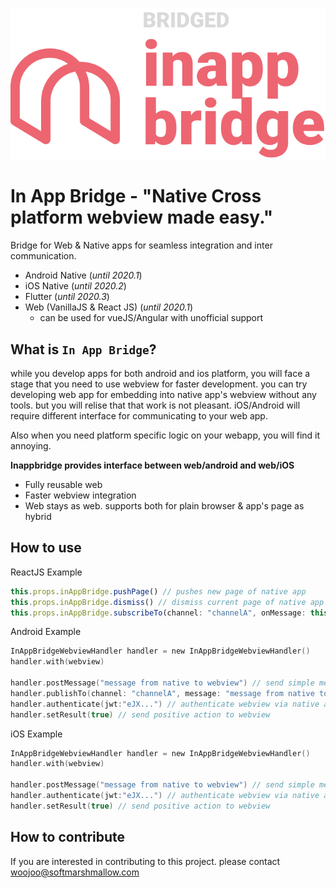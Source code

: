 ![](documents/logo.png)

# In App Bridge - "Native Cross platform webview made easy."

Bridge for Web & Native apps for seamless integration and inter communication.

* Android Native (*until 2020.1*)
* iOS Native (*until 2020.2*)
* Flutter (*until 2020.3*)
* Web (VanillaJS & React JS) (*until 2020.1*)
  * can be used for vueJS/Angular with unofficial support



## What is `In App Bridge`?

while you develop apps for both android and ios platform, you will face a stage that you need to use webview for faster development. you can try developing web app for embedding into native app's webview without any tools. but you will relise that that work is not pleasant. iOS/Android will require different interface for communicating to your web app. 

Also when you need platform specific logic on your webapp, you will find it annoying.

**Inappbridge provides interface between web/android and web/iOS**

* Fully reusable web
* Faster webview integration
* Web stays as web. supports both for plain browser & app's page as hybrid



## How to use

ReactJS Example

```typescript
this.props.inAppBridge.pushPage() // pushes new page of native app
this.props.inAppBridge.dismiss() // dismiss current page of native app
this.props.inAppBridge.subscribeTo(channel: "channelA", onMessage: this.handleMessageFromNative)
```



Android Example

```kotlin
InAppBridgeWebviewHandler handler = new InAppBridgeWebviewHandler()
handler.with(webview)

handler.postMessage("message from native to webview") // send simple message to webview
handler.publishTo(channel: "channelA", message: "message from native to webview") // send simple message to webview
handler.authenticate(jwt:"eJX...") // authenticate webview via native app's token
handler.setResult(true) // send positive action to webview
```



iOS Example

```swift
InAppBridgeWebviewHandler handler = new InAppBridgeWebviewHandler()
handler.with(webview)

handler.postMessage("message from native to webview") // send simple message to webview
handler.authenticate(jwt:"eJX...") // authenticate webview via native app's token
handler.setResult(true) // send positive action to webview
```





## How to contribute

If you are interested in contributing to this project. please contact woojoo@softmarshmallow.com
